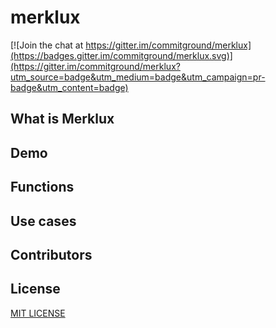 # merklux

[![Join the chat at https://gitter.im/commitground/merklux](https://badges.gitter.im/commitground/merklux.svg)](https://gitter.im/commitground/merklux?utm_source=badge&utm_medium=badge&utm_campaign=pr-badge&utm_content=badge)

## What is Merklux

## Demo

## Functions

## Use cases

## Contributors

## License

[MIT LICENSE](./LICENSE)
